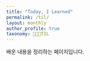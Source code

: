 ```yaml
---
title: "Today, I Learned"
permalink: /til/
layout: monthly
author_profile: true
taxonomy: 👩🏻‍💻TIL
---
```


배운 내용을 정리하는 페이지입니다.
